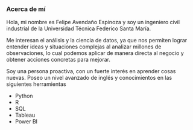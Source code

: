 ### Acerca de mí

Hola, mi nombre es Felipe Avendaño Espinoza y soy un ingeniero civil industrial de la Universidad Técnica Federico Santa María.

Me interesan el análisis y la ciencia de datos, ya que nos permiten lograr entender ideas y situaciones complejas al analizar millones de observaciones, lo cual podemos aplicar de manera directa al negocio y obtener acciones concretas para mejorar.

Soy una persona proactiva, con un fuerte interés en aprender cosas nuevas. Poseo un nivel avanzado de inglés y conocimientos en las siguientes herramientas

- Python
- R
- SQL
- Tableau
- Power BI


<!--
**FelipeAvendanoE/FelipeAvendanoE** is a ✨ _special_ ✨ repository because its `README.md` (this file) appears on your GitHub profile.

Here are some ideas to get you started:

- 🔭 I’m currently working on ...
- 🌱 I’m currently learning ...
- 👯 I’m looking to collaborate on ...
- 🤔 I’m looking for help with ...
- 💬 Ask me about ...
- 📫 How to reach me: ...
- 😄 Pronouns: ...
- ⚡ Fun fact: ...
-->

